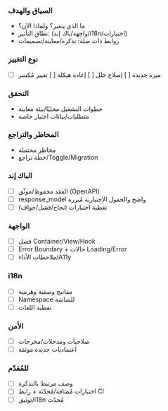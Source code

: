 ### السياق والهدف
- ما الذي يتغير؟ ولماذا الآن؟
- نطاق التأثير: (واجهة/باك إند/i18n/اختبارات)
- روابط ذات صلة: تذكرة/معاينة/تصميمات

### نوع التغيير
- [ ] ميزة جديدة  [ ] إصلاح خلل  [ ] إعادة هيكلة  [ ] تغيير مُكسر

### التحقق
- خطوات التشغيل محليًا/بيئة معاينة
- متطلبات/بيانات اختبار خاصة

### المخاطر والتراجع
- مخاطر محتملة
- خطة تراجع/Toggle/Migration

### الباك إند
- [ ] العقد محفوظ/موثّق (OpenAPI)
- [ ] response_model واضح والحقول الاختيارية مُبررة
- [ ] تغطية اختبارات (نجاح/فشل/حواف)

### الواجهة
- [ ] فصل Container/View/Hook
- [ ] Error Boundary + حالات Loading/Error
- [ ] ملاحظات الأداء/A11y

### i18n
- [ ] مفاتيح وصفية وهرمية
- [ ] Namespace للشاشة
- [ ] تغطية اللغات

### الأمن
- [ ] صلاحيات ومدخلات/مخرجات
- [ ] اعتماديات جديدة موثقة

### للمُقدّم
- [ ] وصف مرتبط بالتذكرة
- [ ] اختبارات مُضافة/مُحدّثة + رابط CI
- [ ] توثيق/i18n مُحدّث
